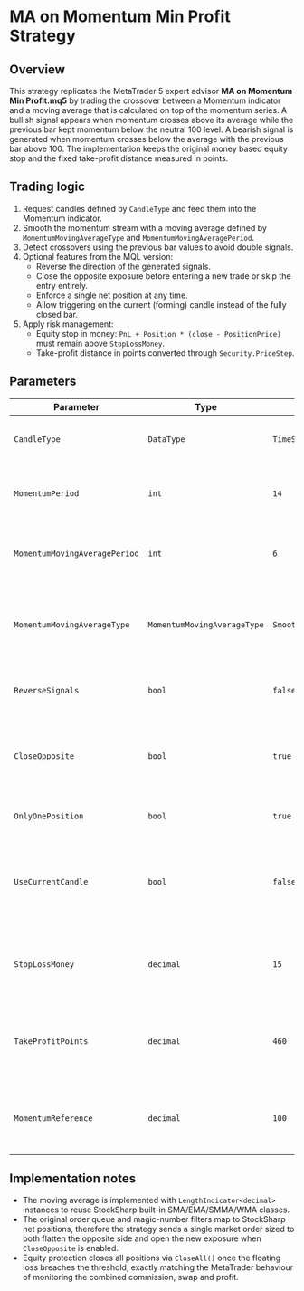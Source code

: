 # MA on Momentum Min Profit Strategy

## Overview
This strategy replicates the MetaTrader 5 expert advisor **MA on Momentum Min Profit.mq5** by trading the crossover between a Momentum indicator and a moving average that is calculated on top of the momentum series. A bullish signal appears when momentum crosses above its average while the previous bar kept momentum below the neutral 100 level. A bearish signal is generated when momentum crosses below the average with the previous bar above 100. The implementation keeps the original money based equity stop and the fixed take-profit distance measured in points.

## Trading logic
1. Request candles defined by `CandleType` and feed them into the Momentum indicator.
2. Smooth the momentum stream with a moving average defined by `MomentumMovingAverageType` and `MomentumMovingAveragePeriod`.
3. Detect crossovers using the previous bar values to avoid double signals.
4. Optional features from the MQL version:
   - Reverse the direction of the generated signals.
   - Close the opposite exposure before entering a new trade or skip the entry entirely.
   - Enforce a single net position at any time.
   - Allow triggering on the current (forming) candle instead of the fully closed bar.
5. Apply risk management:
   - Equity stop in money: `PnL + Position * (close - PositionPrice)` must remain above `StopLossMoney`.
   - Take-profit distance in points converted through `Security.PriceStep`.

## Parameters
| Parameter | Type | Default | Description |
|-----------|------|---------|-------------|
| `CandleType` | `DataType` | `TimeSpan.FromMinutes(5).TimeFrame()` | Candles used to compute momentum. |
| `MomentumPeriod` | `int` | `14` | Lookback period of the Momentum indicator. |
| `MomentumMovingAveragePeriod` | `int` | `6` | Length of the moving average applied to momentum. |
| `MomentumMovingAverageType` | `MomentumMovingAverageType` | `Smoothed` | Moving average algorithm (Simple, Exponential, Smoothed, Weighted). |
| `ReverseSignals` | `bool` | `false` | Mirror MetaTrader buy/sell signals. |
| `CloseOpposite` | `bool` | `true` | Close the opposite exposure before opening a new position. |
| `OnlyOnePosition` | `bool` | `true` | Keep a single net position. |
| `UseCurrentCandle` | `bool` | `false` | Evaluate signals on the current forming candle instead of the closed bar. |
| `StopLossMoney` | `decimal` | `15` | Equity drawdown allowed before closing all trades. |
| `TakeProfitPoints` | `decimal` | `460` | Profit target in instrument points (multiplied by `PriceStep`). |
| `MomentumReference` | `decimal` | `100` | Neutral momentum level copied from the MQL strategy. |

## Implementation notes
- The moving average is implemented with `LengthIndicator<decimal>` instances to reuse StockSharp built-in SMA/EMA/SMMA/WMA classes.
- The original order queue and magic-number filters map to StockSharp net positions, therefore the strategy sends a single market order sized to both flatten the opposite side and open the new exposure when `CloseOpposite` is enabled.
- Equity protection closes all positions via `CloseAll()` once the floating loss breaches the threshold, exactly matching the MetaTrader behaviour of monitoring the combined commission, swap and profit.
